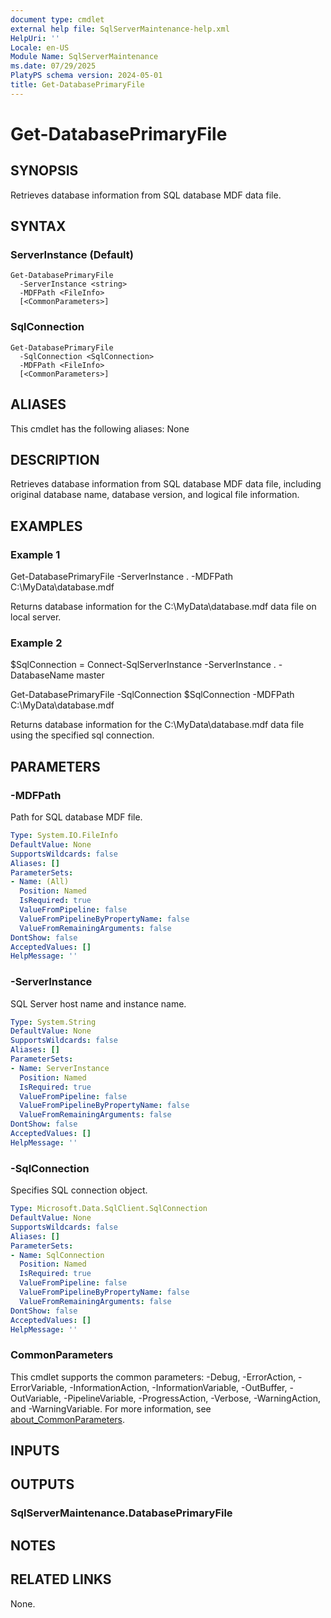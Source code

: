 ```yaml
---
document type: cmdlet
external help file: SqlServerMaintenance-help.xml
HelpUri: ''
Locale: en-US
Module Name: SqlServerMaintenance
ms.date: 07/29/2025
PlatyPS schema version: 2024-05-01
title: Get-DatabasePrimaryFile
---
```


# Get-DatabasePrimaryFile

## SYNOPSIS

Retrieves database information from SQL database MDF data file.

## SYNTAX

### ServerInstance (Default)

```
Get-DatabasePrimaryFile
  -ServerInstance <string>
  -MDFPath <FileInfo>
  [<CommonParameters>]
```

### SqlConnection

```
Get-DatabasePrimaryFile
  -SqlConnection <SqlConnection>
  -MDFPath <FileInfo>
  [<CommonParameters>]
```

## ALIASES

This cmdlet has the following aliases:
  None

## DESCRIPTION

Retrieves database information from SQL database MDF data file, including original database name, database version, and logical file information.

## EXAMPLES

### Example 1

Get-DatabasePrimaryFile -ServerInstance . -MDFPath C:\MyData\database.mdf

Returns database information for the C:\MyData\database.mdf data file on local server.

### Example 2

$SqlConnection = Connect-SqlServerInstance -ServerInstance . -DatabaseName master

Get-DatabasePrimaryFile -SqlConnection $SqlConnection -MDFPath C:\MyData\database.mdf

Returns database information for the C:\MyData\database.mdf data file using the specified sql connection.

## PARAMETERS

### -MDFPath

Path for SQL database MDF file.

```yaml
Type: System.IO.FileInfo
DefaultValue: None
SupportsWildcards: false
Aliases: []
ParameterSets:
- Name: (All)
  Position: Named
  IsRequired: true
  ValueFromPipeline: false
  ValueFromPipelineByPropertyName: false
  ValueFromRemainingArguments: false
DontShow: false
AcceptedValues: []
HelpMessage: ''
```

### -ServerInstance

SQL Server host name and instance name.

```yaml
Type: System.String
DefaultValue: None
SupportsWildcards: false
Aliases: []
ParameterSets:
- Name: ServerInstance
  Position: Named
  IsRequired: true
  ValueFromPipeline: false
  ValueFromPipelineByPropertyName: false
  ValueFromRemainingArguments: false
DontShow: false
AcceptedValues: []
HelpMessage: ''
```

### -SqlConnection

Specifies SQL connection object.

```yaml
Type: Microsoft.Data.SqlClient.SqlConnection
DefaultValue: None
SupportsWildcards: false
Aliases: []
ParameterSets:
- Name: SqlConnection
  Position: Named
  IsRequired: true
  ValueFromPipeline: false
  ValueFromPipelineByPropertyName: false
  ValueFromRemainingArguments: false
DontShow: false
AcceptedValues: []
HelpMessage: ''
```

### CommonParameters

This cmdlet supports the common parameters: -Debug, -ErrorAction, -ErrorVariable,
-InformationAction, -InformationVariable, -OutBuffer, -OutVariable, -PipelineVariable,
-ProgressAction, -Verbose, -WarningAction, and -WarningVariable. For more information, see
[about_CommonParameters](https://go.microsoft.com/fwlink/?LinkID=113216).

## INPUTS

## OUTPUTS

### SqlServerMaintenance.DatabasePrimaryFile



## NOTES




## RELATED LINKS

None.

